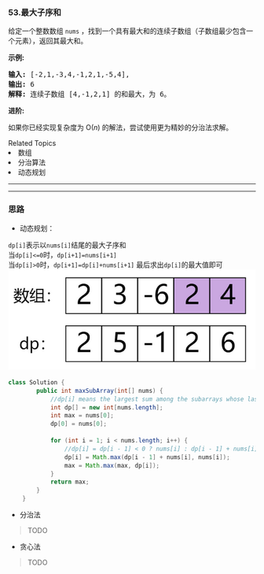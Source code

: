 ### 53.最大子序和
<p>给定一个整数数组 <code>nums</code>&nbsp;，找到一个具有最大和的连续子数组（子数组最少包含一个元素），返回其最大和。</p>

<p><strong>示例:</strong></p>

<pre><strong>输入:</strong> [-2,1,-3,4,-1,2,1,-5,4],
<strong>输出:</strong> 6
<strong>解释:</strong>&nbsp;连续子数组&nbsp;[4,-1,2,1] 的和最大，为&nbsp;6。
</pre>

<p><strong>进阶:</strong></p>

<p>如果你已经实现复杂度为 O(<em>n</em>) 的解法，尝试使用更为精妙的分治法求解。</p>
<div><div>Related Topics</div><div><li>数组</li><li>分治算法</li><li>动态规划</li></div></div>



---
---


### 思路
- 动态规划：     

`dp[i]`表示以`nums[i]`结尾的最大子序和    
当`dp[i]<=0`时，`dp[i+1]=nums[i+1]`   
当`dp[i]>0`时，`dp[i+1]=dp[i]+nums[i+1]`
最后求出`dp[i]`的最大值即可
![](pics/53.最大子序和/53.最大子序和_2020-03-15-15-34-37.png)
``` java
class Solution {
        public int maxSubArray(int[] nums) {
            //dp[i] means the largest sum among the subarrays whose last element is nums[ i].
            int dp[] = new int[nums.length];
            int max = nums[0];
            dp[0] = nums[0];

            for (int i = 1; i < nums.length; i++) {
                //dp[i] = dp[i - 1] < 0 ? nums[i] : dp[i - 1] + nums[i];
                dp[i] = Math.max(dp[i - 1] + nums[i], nums[i]);
                max = Math.max(max, dp[i]);
            }
            return max;
        }
    }
```
- 分治法
>TODO
- 贪心法
>TODO